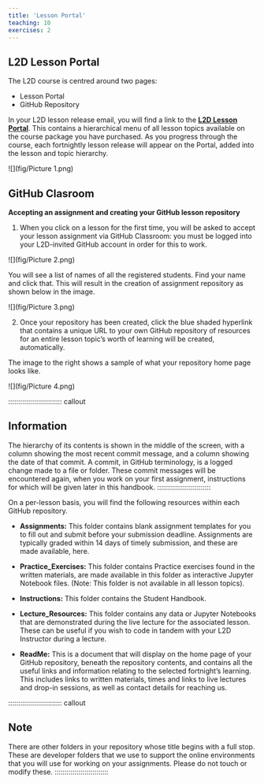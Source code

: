 ```yaml
---
title: 'Lesson Portal'
teaching: 10
exercises: 2
---
```


## L2D Lesson Portal

The L2D course is centred around two pages: 

* Lesson Portal  
* GitHub Repository 
 
In your L2D lesson release email, you will find a link to the [**L2D Lesson Portal**](https://learntodiscover.ai/login/). This contains a hierarchical menu of all lesson topics available on the course package you have purchased. As you progress through the course, each fortnightly lesson release will appear on the Portal, added into the lesson and topic hierarchy.  

![](fig/Picture 1.png)

## GitHub Clasroom

 **Accepting an assignment and creating your GitHub lesson repository**

1. When you click on a lesson for the first time, you will be asked to accept your lesson assignment via GitHub Classroom: you must be logged into your L2D-invited GitHub account in order for this to work. 

![](fig/Picture 2.png)

You will see a list of names of all the registered students. Find your name and click that. This will result in the creation of assignment repository as shown below in the image.  

![](fig/Picture 3.png)


2. Once your repository has been created, click the blue shaded hyperlink that contains a unique URL to your own GitHub repository of resources for an entire lesson topic’s worth of learning will be created, automatically.  

The image to the right shows a sample of what your repository home page looks like.  

![](fig/Picture 4.png)
 
::::::::::::::::::::::::::: callout
## Information
The hierarchy of its contents is shown in the middle of the screen, with a column showing the most recent commit message, and a column showing the date of that commit. A commit, in GitHub terminology, is a logged change made to a file or folder. These commit messages will be encountered again, when you work on your first assignment, instructions for which will be given later in this handbook. 
:::::::::::::::::::::::::::

On a per-lesson basis, you will find the following resources within each GitHub repository. 
 
- **Assignments:** This folder contains blank assignment templates for you to fill out and submit before your submission deadline. Assignments are typically graded within 14 days of timely submission, and these are made available, here. 

- **Practice_Exercises:** This folder contains Practice exercises found in the written materials, are made available in this folder as interactive Jupyter Notebook files. (Note: This folder is not available in all lesson topics). 

- **Instructions:** This folder contains the Student Handbook. 

- **Lecture_Resources:** This folder contains any data or Jupyter Notebooks that are demonstrated during the live lecture for the associated lesson. These can be useful if you wish to code in tandem with your L2D Instructor during a lecture. 

- **ReadMe:** This is a document that will display on the home page of your GitHub repository, beneath the repository contents, and contains all the useful links and information relating to the selected fortnight’s learning. This includes links to written materials, times and links to live lectures and drop-in sessions, as well as contact details for reaching us. 
 
::::::::::::::::::::::::::: callout
## Note
There are other folders in your repository whose title begins with a full stop. These are developer folders that we use to support the online environments that you will use for working on your assignments. Please do not touch or modify these. 
:::::::::::::::::::::::::::

